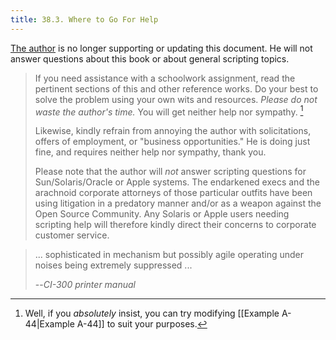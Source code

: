 ```yaml
---
title: 38.3. Where to Go For Help
---
```



[The author](mailto:thegrendel.abs@gmail.com) is no longer supporting or updating this document. He will not answer questions about this book or about general scripting topics.

> If you need assistance with a schoolwork assignment, read the pertinent sections of this and other reference works. Do your best to solve the problem using your own wits and resources. _Please do not waste the author's time._ You will get neither help nor sympathy. [^1]
>
> Likewise, kindly refrain from annoying the author with solicitations, offers of employment, or "business opportunities." He is doing just fine, and requires neither help nor sympathy, thank you.
>
> Please note that the author will _not_ answer scripting questions for Sun/Solaris/Oracle or Apple systems. The endarkened execs and the arachnoid corporate attorneys of those particular outfits have been using litigation in a predatory manner and/or as a weapon against the Open Source Community. Any Solaris or Apple users needing scripting help will therefore kindly direct their concerns to corporate customer service.

> ... sophisticated in mechanism but possibly agile operating under noises being extremely suppressed ...
> 
> --<cite>CI-300 printer manual</cite>

[^1]: Well, if you _absolutely_ insist, you can try modifying [[Example A-44|Example A-44]] to suit your purposes.
